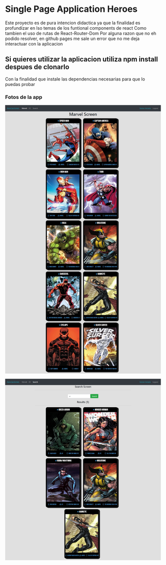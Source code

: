 # Single Page Application Heroes
Este proyecto es de pura intencion didactica ya que la finalidad es profundizar en lso temas de los funtional components de react
Como tambien el uso de rutas de React-Router-Dom
Por alguna razon que no eh podido resolver, en github pages me sale un error que no me deja interactuar con la aplicacion

## Si quieres utilizar la aplicacion utiliza npm install despues de clonarlo
Con la finalidad que instale las dependencias necesarias para que lo puedas probar

### Fotos de la app

![DC-Universe](https://github.com/JILSE7/SPA-Heroes-React/blob/master/app-imgs/Captura%20web_11-4-2021_20266_localhost.jpeg?raw=true) 

![Search-Screen](https://github.com/JILSE7/SPA-Heroes-React/blob/master/app-imgs/Captura%20web_11-4-2021_202729_localhost.jpeg) 


